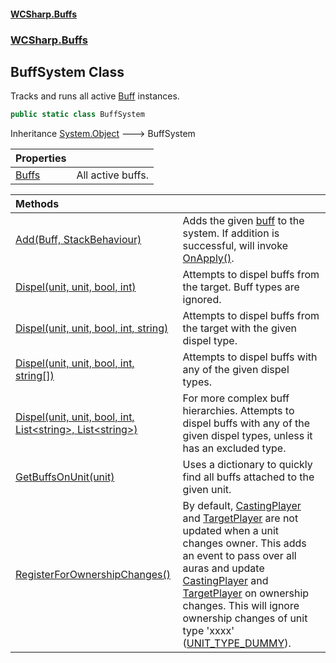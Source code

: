 #### [WCSharp\.Buffs](README.md 'README')
### [WCSharp\.Buffs](WCSharp.Buffs.md 'WCSharp\.Buffs')

## BuffSystem Class

Tracks and runs all active [Buff](WCSharp.Buffs.Buff.md 'WCSharp\.Buffs\.Buff') instances\.

```csharp
public static class BuffSystem
```

Inheritance [System\.Object](https://learn.microsoft.com/en-us/dotnet/api/system.object 'System\.Object') &#129106; BuffSystem

| Properties | |
| :--- | :--- |
| [Buffs](WCSharp.Buffs.BuffSystem.Buffs.md 'WCSharp\.Buffs\.BuffSystem\.Buffs') | All active buffs\. |

| Methods | |
| :--- | :--- |
| [Add\(Buff, StackBehaviour\)](WCSharp.Buffs.BuffSystem.Add(WCSharp.Buffs.Buff,WCSharp.Buffs.StackBehaviour).md 'WCSharp\.Buffs\.BuffSystem\.Add\(WCSharp\.Buffs\.Buff, WCSharp\.Buffs\.StackBehaviour\)') | Adds the given [buff](WCSharp.Buffs.BuffSystem.Add(WCSharp.Buffs.Buff,WCSharp.Buffs.StackBehaviour).md#WCSharp.Buffs.BuffSystem.Add(WCSharp.Buffs.Buff,WCSharp.Buffs.StackBehaviour).buff 'WCSharp\.Buffs\.BuffSystem\.Add\(WCSharp\.Buffs\.Buff, WCSharp\.Buffs\.StackBehaviour\)\.buff') to the system\. If addition is successful, will invoke [OnApply\(\)](WCSharp.Buffs.Buff.OnApply().md 'WCSharp\.Buffs\.Buff\.OnApply\(\)')\. |
| [Dispel\(unit, unit, bool, int\)](WCSharp.Buffs.BuffSystem.Dispel.md#WCSharp.Buffs.BuffSystem.Dispel(WCSharp.Api.unit,WCSharp.Api.unit,bool,int) 'WCSharp\.Buffs\.BuffSystem\.Dispel\(WCSharp\.Api\.unit, WCSharp\.Api\.unit, bool, int\)') | Attempts to dispel buffs from the target\. Buff types are ignored\. |
| [Dispel\(unit, unit, bool, int, string\)](WCSharp.Buffs.BuffSystem.Dispel.md#WCSharp.Buffs.BuffSystem.Dispel(WCSharp.Api.unit,WCSharp.Api.unit,bool,int,string) 'WCSharp\.Buffs\.BuffSystem\.Dispel\(WCSharp\.Api\.unit, WCSharp\.Api\.unit, bool, int, string\)') | Attempts to dispel buffs from the target with the given dispel type\. |
| [Dispel\(unit, unit, bool, int, string\[\]\)](WCSharp.Buffs.BuffSystem.Dispel.md#WCSharp.Buffs.BuffSystem.Dispel(WCSharp.Api.unit,WCSharp.Api.unit,bool,int,string[]) 'WCSharp\.Buffs\.BuffSystem\.Dispel\(WCSharp\.Api\.unit, WCSharp\.Api\.unit, bool, int, string\[\]\)') | Attempts to dispel buffs with any of the given dispel types\. |
| [Dispel\(unit, unit, bool, int, List&lt;string&gt;, List&lt;string&gt;\)](WCSharp.Buffs.BuffSystem.Dispel.md#WCSharp.Buffs.BuffSystem.Dispel(WCSharp.Api.unit,WCSharp.Api.unit,bool,int,System.Collections.Generic.List_string_,System.Collections.Generic.List_string_) 'WCSharp\.Buffs\.BuffSystem\.Dispel\(WCSharp\.Api\.unit, WCSharp\.Api\.unit, bool, int, System\.Collections\.Generic\.List\<string\>, System\.Collections\.Generic\.List\<string\>\)') | For more complex buff hierarchies\. Attempts to dispel buffs with any of the given dispel types, unless it has an excluded type\. |
| [GetBuffsOnUnit\(unit\)](WCSharp.Buffs.BuffSystem.GetBuffsOnUnit(WCSharp.Api.unit).md 'WCSharp\.Buffs\.BuffSystem\.GetBuffsOnUnit\(WCSharp\.Api\.unit\)') | Uses a dictionary to quickly find all buffs attached to the given unit\. |
| [RegisterForOwnershipChanges\(\)](WCSharp.Buffs.BuffSystem.RegisterForOwnershipChanges().md 'WCSharp\.Buffs\.BuffSystem\.RegisterForOwnershipChanges\(\)') | By default, [CastingPlayer](WCSharp.Buffs.Buff.CastingPlayer.md 'WCSharp\.Buffs\.Buff\.CastingPlayer') and [TargetPlayer](WCSharp.Buffs.Buff.TargetPlayer.md 'WCSharp\.Buffs\.Buff\.TargetPlayer') are not updated when a unit changes owner\.   This adds an event to pass over all auras and update [CastingPlayer](WCSharp.Buffs.Buff.CastingPlayer.md 'WCSharp\.Buffs\.Buff\.CastingPlayer') and [TargetPlayer](WCSharp.Buffs.Buff.TargetPlayer.md 'WCSharp\.Buffs\.Buff\.TargetPlayer') on ownership changes.  This will ignore ownership changes of unit type 'xxxx' ([UNIT\_TYPE\_DUMMY](../WCSharp.Dummies/WCSharp.Dummies.DummySystem.UNIT_TYPE_DUMMY.md 'WCSharp\.Dummies\.DummySystem\.UNIT\_TYPE\_DUMMY')). |

